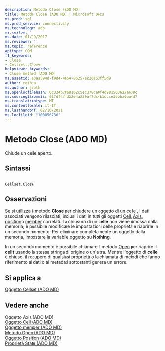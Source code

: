 ```yaml
---
description: Metodo Close (ADO MD)
title: Metodo Close (ADO MD) | Microsoft Docs
ms.prod: sql
ms.prod_service: connectivity
ms.technology: ado
ms.custom: ''
ms.date: 01/19/2017
ms.reviewer: ''
ms.topic: reference
apitype: COM
f1_keywords:
- Close
- Cellset::Close
helpviewer_keywords:
- Close method [ADO MD]
ms.assetid: a3aa594d-f9d4-4654-8625-ec20153ff5d9
author: rothja
ms.author: jroth
ms.openlocfilehash: 0c334b7868162c5ec378ca0f4d981503622a639c
ms.sourcegitcommit: 917df4ffd22e4a229af7dc481dcce3ebba0aa4d7
ms.translationtype: MT
ms.contentlocale: it-IT
ms.lasthandoff: 02/10/2021
ms.locfileid: "100056736"
---
```

# <a name="close-method-ado-md"></a>Metodo Close (ADO MD)
Chiude un celle aperto.  
  
## <a name="syntax"></a>Sintassi  
  
```  
  
Cellset.Close  
```  
  
## <a name="remarks"></a>Osservazioni  
 Se si utilizza il metodo **Close** per chiudere un oggetto di un [celle](./cellset-object-ado-md.md) , i dati associati vengono rilasciati, inclusi i dati in tutti gli oggetti [Cell](./cell-object-ado-md.md), [Axis](./axis-object-ado-md.md), [position](./position-object-ado-md.md)o [member](./member-object-ado-md.md) correlati. La chiusura di un **celle** non viene rimossa dalla memoria; è possibile modificare le impostazioni delle proprietà e riaprirle in un secondo momento. Per eliminare completamente un oggetto dalla memoria, impostare la variabile oggetto su **Nothing**.  
  
 In un secondo momento è possibile chiamare il metodo [Open](./open-method-ado-md.md) per riaprire il **cellt** usando la stessa stringa di origine o un'altra. Mentre l'oggetto di **celle** è chiuso, il recupero di qualsiasi proprietà o la chiamata di metodi che fanno riferimento ai dati o ai metadati sottostanti genera un errore.  
  
## <a name="applies-to"></a>Si applica a  
 [Oggetto Cellset (ADO MD)](./cellset-object-ado-md.md)  
  
## <a name="see-also"></a>Vedere anche  
 [Oggetto Axis (ADO MD)](./axis-object-ado-md.md)   
 [Oggetto Cell (ADO MD)](./cell-object-ado-md.md)   
 [Oggetto member (ADO MD)](./member-object-ado-md.md)   
 [Metodo Open (ADO MD)](./open-method-ado-md.md)   
 [Oggetto Position (ADO MD)](./position-object-ado-md.md)   
 [Proprietà State (ADO MD)](./state-property-ado-md.md)